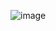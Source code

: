 ![image](https://user-images.githubusercontent.com/37501487/205326064-3c3e36ac-1d92-4c2f-9d7e-520eec73a19b.png)
